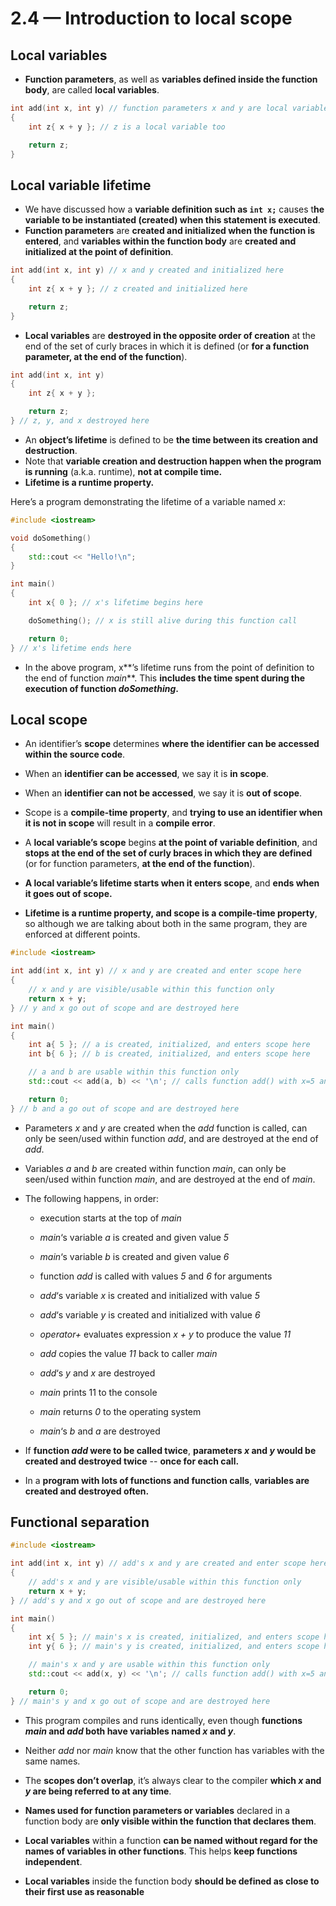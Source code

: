 # 2.4 — Introduction to local scope

## Local variables

- **Function parameters**, as well as **variables defined inside the function body**, are called **local variables**.

```cpp
int add(int x, int y) // function parameters x and y are local variables
{
    int z{ x + y }; // z is a local variable too

    return z;
}
```

## Local variable lifetime

- We have discussed how a **variable definition such as `int x;`** causes t**he variable to be instantiated (created) when this statement is executed**. 
- **Function parameters** are **created and initialized when the function is entered**, and **variables within the function body** are **created and initialized at the point of definition**.

```cpp
int add(int x, int y) // x and y created and initialized here
{
    int z{ x + y }; // z created and initialized here

    return z;
}
```

- **Local variables** are **destroyed in the opposite order of creation** at the end of the set of curly braces in which it is defined (or **for a function parameter, at the end of the function**).

```cpp
int add(int x, int y)
{
    int z{ x + y };

    return z;
} // z, y, and x destroyed here
```

- An **object’s lifetime** is defined to be **the time between its creation and destruction**. 
- Note that **variable creation and destruction happen when the program is running** (a.k.a. runtime), **not at compile time.** 
- **Lifetime is a runtime property.**

Here’s a program demonstrating the lifetime of a variable named *x*:

```cpp
#include <iostream>

void doSomething()
{
    std::cout << "Hello!\n";
}

int main()
{
    int x{ 0 }; // x's lifetime begins here

    doSomething(); // x is still alive during this function call

    return 0;
} // x's lifetime ends here
```

- In the above program, x**’s lifetime runs from the point of definition to the end of function *main***. This **includes the time spent during the execution of function *doSomething*.**

## Local scope

- An identifier’s **scope** determines **where the identifier can be accessed within the source code**. 
- When an **identifier can be accessed**, we say it is **in scope**. 
- When an **identifier can not be accessed**, we say it is **out of scope**. 
- Scope is a **compile-time property**, and **trying to use an identifier when it is not in scope** will result in a **compile error**.

- A **local variable’s scope** begins **at the point of variable definition**, and **stops at the end of the set of curly braces in which they are defined** (or for function parameters, **at the end of the function**). 

- **A local variable’s lifetime starts when it enters scope**, and **ends when it goes out of scope.**

- **Lifetime is a runtime property, and scope is a compile-time property**, so although we are talking about both in the same program, they are enforced at different points.

```cpp
#include <iostream>

int add(int x, int y) // x and y are created and enter scope here
{
    // x and y are visible/usable within this function only
    return x + y;
} // y and x go out of scope and are destroyed here

int main()
{
    int a{ 5 }; // a is created, initialized, and enters scope here
    int b{ 6 }; // b is created, initialized, and enters scope here

    // a and b are usable within this function only
    std::cout << add(a, b) << '\n'; // calls function add() with x=5 and y=6

    return 0;
} // b and a go out of scope and are destroyed here
```

- Parameters *x* and *y* are created when the *add* function is called, can only be seen/used within function *add*, and are destroyed at the end of *add*. 
- Variables *a* and *b* are created within function *main*, can only be seen/used within function *main*, and are destroyed at the end of *main*.

- The following happens, in order:

  - execution starts at the top of *main*

  - *main*‘s variable *a* is created and given value *5*

  - *main*‘s variable *b* is created and given value *6*

  - function *add* is called with values *5* and *6* for arguments

  - *add*‘s variable *x* is created and initialized with value *5*

  - *add*‘s variable *y* is created and initialized with value *6*

  - *operator+* evaluates expression *x + y* to produce the value *11*

  - *add* copies the value *11* back to caller *main*

  - *add*‘s *y* and *x* are destroyed

  - *main* prints 11 to the console

  - *main* returns *0* to the operating system

  - *main*‘s *b* and *a* are destroyed


- If **function *add* were to be called twice**, **parameters *x* and *y* would be created and destroyed twice** -- **once for each call.** 
- In a **program with lots of functions and function calls**, **variables are created and destroyed often.**

## Functional separation

```cpp
#include <iostream>

int add(int x, int y) // add's x and y are created and enter scope here
{
    // add's x and y are visible/usable within this function only
    return x + y;
} // add's y and x go out of scope and are destroyed here

int main()
{
    int x{ 5 }; // main's x is created, initialized, and enters scope here
    int y{ 6 }; // main's y is created, initialized, and enters scope here

    // main's x and y are usable within this function only
    std::cout << add(x, y) << '\n'; // calls function add() with x=5 and y=6

    return 0;
} // main's y and x go out of scope and are destroyed here
```

- This program compiles and runs identically, even though **functions *main* and *add* both have variables named *x* and *y***. 

- Neither *add* nor *main* know that the other function has variables with the same names. 
- The **scopes don’t overlap**, it’s always clear to the compiler **which *x* and *y* are being referred to at any time**.

- **Names used for function parameters or variables** declared in a function body are **only visible within the function that declares them**. 
- **Local variables** within a function **can be named without regard for the names of variables in other functions**. This helps **keep functions independent**.

- **Local variables** inside the function body **should be defined as close to their first use as reasonable**